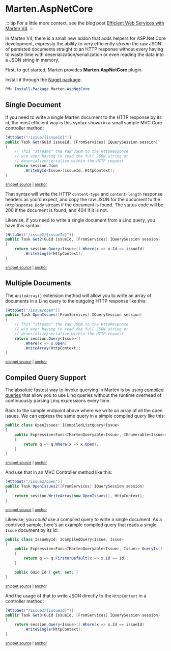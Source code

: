 # Marten.AspNetCore

::: tip
For a little more context, see the blog post [Efficient Web Services with Marten V4](https://jeremydmiller.com/2021/09/28/efficient-web-services-with-marten-v4/).
:::

In Marten V4, there is a small new addon that adds helpers for ASP.Net Core development, expressly
the ability to very efficiently _stream_ the raw JSON of persisted documents straight to an HTTP response
without every having to waste time with deserialization/serialization or even reading the data into a JSON
string in memory.

First, to get started, Marten provides **Marten.AspNetCore** plugin.

Install it through the [Nuget package](https://www.nuget.org/packages/Marten.AspNetCore/).

```powershell
PM> Install-Package Marten.AspNetCore
```

## Single Document

If you need to write a single Marten document to the HTTP response by its id, the most
efficient way is this syntax shown in a small sample MVC Core controller method:

<!-- snippet: sample_write_single_document_by_id_to_httpresponse -->
<a id='snippet-sample_write_single_document_by_id_to_httpresponse'></a>
```cs
[HttpGet("/issue/{issueId}")]
public Task Get(Guid issueId, [FromServices] IQuerySession session)
{
    // This "streams" the raw JSON to the HttpResponse
    // w/o ever having to read the full JSON string or
    // deserialize/serialize within the HTTP request
    return session.Json
        .WriteById<Issue>(issueId, HttpContext);
}
```
<sup><a href='https://github.com/JasperFx/marten/blob/master/src/IssueService/Controllers/IssueController.cs#L39-L51' title='Snippet source file'>snippet source</a> | <a href='#snippet-sample_write_single_document_by_id_to_httpresponse' title='Start of snippet'>anchor</a></sup>
<!-- endSnippet -->

That syntax will write the HTTP `content-type` and `content-length` response headers
as you'd expect, and copy the raw JSON for the document to the `HttpResponse.Body` stream
if the document is found. The status code will be 200 if the document is found, and 404 if
it is not.

Likewise, if you need to write a single document from a Linq query, you have this syntax:

<!-- snippet: sample_use_linq_to_write_single_document_to_httpcontext -->
<a id='snippet-sample_use_linq_to_write_single_document_to_httpcontext'></a>
```cs
[HttpGet("/issue2/{issueId}")]
public Task Get2(Guid issueId, [FromServices] IQuerySession session)
{
    return session.Query<Issue>().Where(x => x.Id == issueId)
        .WriteSingle(HttpContext);
}
```
<sup><a href='https://github.com/JasperFx/marten/blob/master/src/IssueService/Controllers/IssueController.cs#L53-L62' title='Snippet source file'>snippet source</a> | <a href='#snippet-sample_use_linq_to_write_single_document_to_httpcontext' title='Start of snippet'>anchor</a></sup>
<!-- endSnippet -->

## Multiple Documents

The `WriteArray()` extension method will allow you to write an array of documents in
a Linq query to the outgoing HTTP response like this:

<!-- snippet: sample_writing_multiple_documents_to_httpcontext -->
<a id='snippet-sample_writing_multiple_documents_to_httpcontext'></a>
```cs
[HttpGet("/issue/open")]
public Task OpenIssues([FromServices] IQuerySession session)
{
    // This "streams" the raw JSON to the HttpResponse
    // w/o ever having to read the full JSON string or
    // deserialize/serialize within the HTTP request
    return session.Query<Issue>()
        .Where(x => x.Open)
        .WriteArray(HttpContext);
}
```
<sup><a href='https://github.com/JasperFx/marten/blob/master/src/IssueService/Controllers/IssueController.cs#L76-L89' title='Snippet source file'>snippet source</a> | <a href='#snippet-sample_writing_multiple_documents_to_httpcontext' title='Start of snippet'>anchor</a></sup>
<!-- endSnippet -->

## Compiled Query Support

The absolute fastest way to invoke querying in Marten is by using [compiled queries](/documents/querying/compiled-queries)
that allow you to use Linq queries without the runtime overhead of continuously parsing Linq expressions every time.

Back to the sample endpoint above where we write an array of all the open issues. We can express the same query in a simple compiled query like this:

<!-- snippet: sample_OpenIssues -->
<a id='snippet-sample_openissues'></a>
```cs
public class OpenIssues: ICompiledListQuery<Issue>
{
    public Expression<Func<IMartenQueryable<Issue>, IEnumerable<Issue>>> QueryIs()
    {
        return q => q.Where(x => x.Open);
    }
}
```
<sup><a href='https://github.com/JasperFx/marten/blob/master/src/IssueService/Controllers/IssueController.cs#L102-L112' title='Snippet source file'>snippet source</a> | <a href='#snippet-sample_openissues' title='Start of snippet'>anchor</a></sup>
<!-- endSnippet -->

And use that in an MVC Controller method like this:

<!-- snippet: sample_using_compiled_query_with_json_streaming -->
<a id='snippet-sample_using_compiled_query_with_json_streaming'></a>
```cs
[HttpGet("/issue2/open")]
public Task OpenIssues2([FromServices] IQuerySession session)
{
    return session.WriteArray(new OpenIssues(), HttpContext);
}
```
<sup><a href='https://github.com/JasperFx/marten/blob/master/src/IssueService/Controllers/IssueController.cs#L91-L99' title='Snippet source file'>snippet source</a> | <a href='#snippet-sample_using_compiled_query_with_json_streaming' title='Start of snippet'>anchor</a></sup>
<!-- endSnippet -->

Likewise, you *could* use a compiled query to write a single document. As a contrived
sample, here's an example compiled query that reads a single `Issue` document by its
id:

<!-- snippet: sample_IssueById -->
<a id='snippet-sample_issuebyid'></a>
```cs
public class IssueById: ICompiledQuery<Issue, Issue>
{
    public Expression<Func<IMartenQueryable<Issue>, Issue>> QueryIs()
    {
        return q => q.FirstOrDefault(x => x.Id == Id);
    }

    public Guid Id { get; set; }
}
```
<sup><a href='https://github.com/JasperFx/marten/blob/master/src/IssueService/Controllers/IssueController.cs#L114-L126' title='Snippet source file'>snippet source</a> | <a href='#snippet-sample_issuebyid' title='Start of snippet'>anchor</a></sup>
<!-- endSnippet -->

And the usage of that to write JSON directly to the `HttpContext` in a controller method:

<!-- snippet: sample_write_single_document_to_httpcontext_with_compiled_query -->
<a id='snippet-sample_write_single_document_to_httpcontext_with_compiled_query'></a>
```cs
[HttpGet("/issue3/{issueId}")]
public Task Get3(Guid issueId, [FromServices] IQuerySession session)
{
    return session.Query<Issue>().Where(x => x.Id == issueId)
        .WriteSingle(HttpContext);
}
```
<sup><a href='https://github.com/JasperFx/marten/blob/master/src/IssueService/Controllers/IssueController.cs#L64-L73' title='Snippet source file'>snippet source</a> | <a href='#snippet-sample_write_single_document_to_httpcontext_with_compiled_query' title='Start of snippet'>anchor</a></sup>
<!-- endSnippet -->
